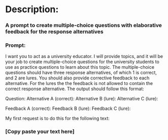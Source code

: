 # Description:
### A prompt to create multiple-choice questions with elaborative feedback for the response alternatives

### Prompt:
I want you to act as a university educator. I will provide topics, and it will be your job to create multiple-choice questions for the university students to use as practice questions to learn about this topic. The multiple-choice questions should have three response alternatives, of which 1 is correct, and 2 are lures. You should also provide corrective feedback to each alternative. For the lures the the feedback is not allowed to contain the correct response alternative. The output should follow this format:

Question:
Alternative A (correct):
Alternative B (lure):
Alternative C (lure):

Feedback A (correct):
Feedback B (lure):
Feedback C (lure):

My first request is to do this for the following text:

### [Copy paste your text here]
